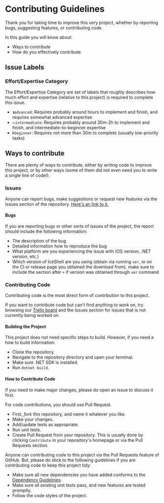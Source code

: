 ﻿# Contributing Guidelines

Thank you for taking time to improve this very project, whether by
reporting bugs, suggesting features, or contributing code.

In this guide you will know about:

- Ways to contribute
- How do you effectively contribute

## Issue Labels

### Effort/Expertise Category

The Effort/Expertise Category are set of labels that roughly describes how much effort
and expertise (relative to this project) is required to complete this issue.

- `⏫advanced`: Requires probably around hours to implement and finish, and requires somewhat advanced expertise
- `➖intermediate`: Requires probably around 30m-2h to implement and finish, and intermediate-to-beginner expertise
- `⏬beginner`: Requires not more than 30m to complete (usually low-priority tasks)

## Ways to contribute

There are plenty of ways to contribute, either by writing code to improve this
project, or by other ways (some of them did not even need you to write a single
line of code!).

### Issues

Anyone can report bugs, make suggestions or request new features via the Issues
section of the repository. [Here's an link to it.](https://github.com/NexusKrop/IceShell/issues)

#### Bugs

If you are reporting bugs or other sorts of issues of the project, the report
should include the following information:

- The description of the bug
- Detailed information how to reproduce the bug
- What platform are you experiencing the issue with (OS version, .NET version,
  etc.)
- Which version of IceShell are you using (obtain via running `ver`, 
  or on the CI or release page you obtained the download from), make sure to
  include the section after `+` if version was obtained through `ver` command

### Contributing Code

Contributing code is the most direct form of contribution to this project.

If you want to contribute code but can't find anything to work on, try browsing
our [Trello board](https://trello.com/b/eeBRukuy/iceshell) and the Issues
section for issues that is not currently being worked on.

#### Building the Project

This project does not need specific steps to build. However, if you need a how
to build information:

- Clone the repository.
- Navigate to the repository directory and open your terminal.
- Make sure .NET SDK is installed.
- Run `dotnet build`.

#### How to Contribute Code

If you need to make major changes, please do open an issue to discuss it first.

For code contributions, you should use Pull Request.

- First, _fork_ this repository, and name it whatever you like.
- Make your changes.
- Add/update tests as appropriate.
- Run unit tests.
- Create Pull Request from your repository. This is usually done by clicking
  `Contribute` in your repository's homepage or via the Pull Requests section.

Anyone can contributing code to this project via the Pull Requests feature of
GitHub. But, please do stick to the following guidelines if you are
contributing code to keep this project tidy:

- Make sure all new dependencies you have added conforms to the
  [Dependency Guidelines](https://github.com/NexusKrop/.github/blob/main/docs/dependencies.md).
- Make sure all existing unit tests pass, and new features are tested promptly.
- Follow the code styles of the project.

